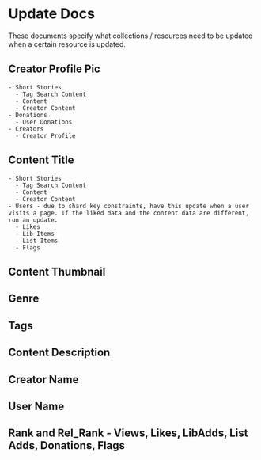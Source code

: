 # Update Docs

These documents specify what collections / resources need to be updated when a certain resource is updated.

## Creator Profile Pic
    - Short Stories
      - Tag Search Content
      - Content
      - Creator Content
    - Donations
      - User Donations
    - Creators
      - Creator Profile

## Content Title
    - Short Stories
      - Tag Search Content
      - Content
      - Creator Content
    - Users - due to shard key constraints, have this update when a user visits a page. If the liked data and the content data are different, run an update.
      - Likes
      - Lib Items
      - List Items
      - Flags

## Content Thumbnail

## Genre

## Tags

## Content Description

## Creator Name

## User Name

## Rank and Rel_Rank - Views, Likes, LibAdds, List Adds, Donations, Flags